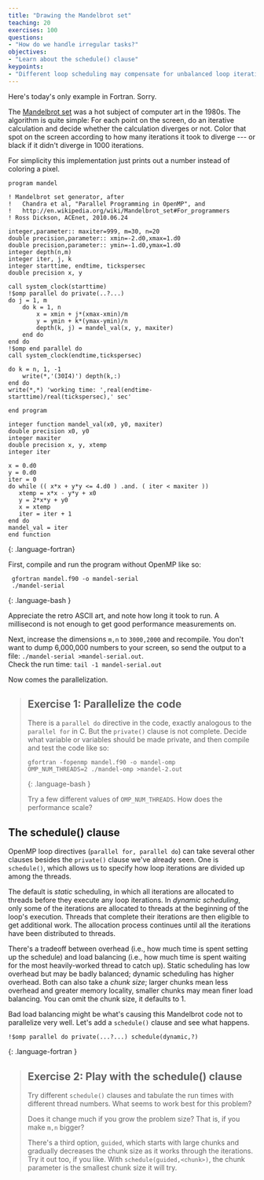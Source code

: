 ```yaml
---
title: "Drawing the Mandelbrot set"
teaching: 20
exercises: 100
questions:
- "How do we handle irregular tasks?"
objectives:
- "Learn about the schedule() clause"
keypoints:
- "Different loop scheduling may compensate for unbalanced loop iterations"
---
```


Here's today's only example in Fortran. Sorry.

The <a href="https://en.wikipedia.org/wiki/Mandelbrot_set">Mandelbrot set</a>
was a hot subject of computer art in the 1980s.  The algorithm is quite simple:
For each point on the screen, do an iterative calculation and decide whether
the calculation diverges or not. Color that spot on the screen according to how
many iterations it took to diverge --- or black if it didn't diverge in 1000
iterations. 

For simplicity this implementation just prints out a number instead of coloring
a pixel.

~~~
program mandel

! Mandelbrot set generator, after
!   Chandra et al, "Parallel Programming in OpenMP", and
!   http://en.wikipedia.org/wiki/Mandelbrot_set#For_programmers
! Ross Dickson, ACEnet, 2010.06.24

integer,parameter:: maxiter=999, m=30, n=20
double precision,parameter:: xmin=-2.d0,xmax=1.d0
double precision,parameter:: ymin=-1.d0,ymax=1.d0
integer depth(n,m)
integer iter, j, k
integer starttime, endtime, tickspersec
double precision x, y

call system_clock(starttime)
!$omp parallel do private(..?...) 
do j = 1, m
    do k = 1, n
        x = xmin + j*(xmax-xmin)/m
        y = ymin + k*(ymax-ymin)/n
        depth(k, j) = mandel_val(x, y, maxiter)
    end do
end do
!$omp end parallel do
call system_clock(endtime,tickspersec)

do k = n, 1, -1
    write(*,'(30I4)') depth(k,:)
end do
write(*,*) 'working time: ',real(endtime-starttime)/real(tickspersec),' sec'

end program

integer function mandel_val(x0, y0, maxiter)
double precision x0, y0
integer maxiter
double precision x, y, xtemp
integer iter

x = 0.d0
y = 0.d0
iter = 0
do while (( x*x + y*y <= 4.d0 ) .and. ( iter < maxiter ))
   xtemp = x*x - y*y + x0
   y = 2*x*y + y0
   x = xtemp
   iter = iter + 1
end do
mandel_val = iter
end function
~~~
{: .language-fortran}

First, compile and run the program without OpenMP like so:
~~~
 gfortran mandel.f90 -o mandel-serial 
 ./mandel-serial
~~~
{: .language-bash }

Appreciate the retro ASCII art, and note how long it took to run.
A millisecond is not enough to get good performance measurements on.

Next, increase the dimensions `m,n` to `3000,2000` and recompile. You don't
want to dump 6,000,000 numbers to your screen, so send the output to a file:
`./mandel-serial >mandel-serial.out`.  
Check the run time: `tail -1 mandel-serial.out`

Now comes the parallelization.

> ## Exercise 1: Parallelize the code
>
> There is a `parallel do` directive in the code, exactly analogous to
> the `parallel for` in C. But the `private()` clause is not complete.
> Decide what variable or variables should be made private, and then 
> compile and test the code like so:
>
> ~~~
> gfortran -fopenmp mandel.f90 -o mandel-omp
> OMP_NUM_THREADS=2 ./mandel-omp >mandel-2.out
> ~~~
> {: .language-bash }
>
> Try a few different values of `OMP_NUM_THREADS`. 
> How does the performance scale?

## The schedule() clause

OpenMP loop directives (`parallel for, parallel do`) can take several other
clauses besides the `private()` clause we've already seen. One is `schedule()`,
which allows us to specify how loop iterations are divided up among the
threads.

The default is *static* scheduling, in which all iterations are allocated to
threads before they execute any loop iterations. In *dynamic scheduling*, only
some of the iterations are allocated to threads at the beginning of the loop's
execution. Threads that complete their iterations are then eligible to get
additional work. The allocation process continues until all the iterations
have been distributed to threads. 

There's a tradeoff between overhead (i.e., how much time is spent setting up
the schedule) and load balancing (i.e., how much time is spent waiting for the
most heavily-worked thread to catch up). Static scheduling has low overhead but
may be badly balanced; dynamic scheduling has higher overhead. Both can also
take a *chunk size*; larger chunks mean less overhead and greater memory
locality, smaller chunks may mean finer load balancing. You can omit the chunk
size, it defaults to 1.

Bad load balancing might be what's causing this Mandelbrot code not to
parallelize very well. Let's add a `schedule()` clause and see what happens.

~~~
!$omp parallel do private(...?...) schedule(dynamic,?)
~~~
{: .language-fortran }

> ## Exercise 2: Play with the schedule() clause
> 
> Try different `schedule()` clauses and tabulate the run times with different
> thread numbers. What seems to work best for this problem?
>
> Does it change much if you grow the problem size? That is, if you make `m,n` bigger?
>
> There's a third option, `guided`, which starts with large chunks and gradually
> decreases the chunk size as it works through the iterations.
> Try it out too, if you like. With `schedule(guided,<chunk>)`, the chunk parameter
> is the smallest chunk size it will try.
